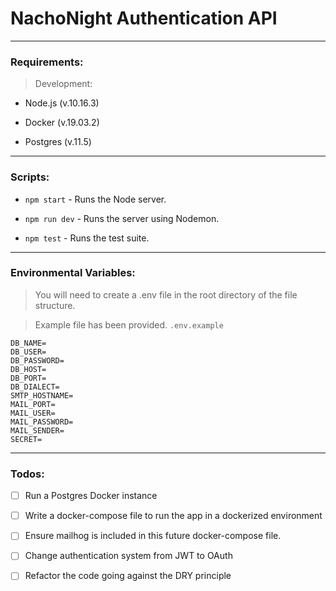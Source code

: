 # NachoNight Authentication API

---

### Requirements:

> Development:

- Node.js (v.10.16.3)

- Docker (v.19.03.2)

- Postgres (v.11.5)

---

### Scripts:

- `npm start` - Runs the Node server.

- `npm run dev` - Runs the server using Nodemon.

- `npm test` - Runs the test suite.

---

### Environmental Variables:

> You will need to create a .env file in the root directory of the file structure.

> Example file has been provided. `.env.example`

```
DB_NAME=
DB_USER=
DB_PASSWORD=
DB_HOST=
DB_PORT=
DB_DIALECT=
SMTP_HOSTNAME=
MAIL_PORT=
MAIL_USER=
MAIL_PASSWORD=
MAIL_SENDER=
SECRET=
```

---

### Todos:

- [ ] Run a Postgres Docker instance

- [ ] Write a docker-compose file to run the app in a dockerized environment

- [ ] Ensure mailhog is included in this future docker-compose file.

- [ ] Change authentication system from JWT to OAuth

- [ ] Refactor the code going against the DRY principle
